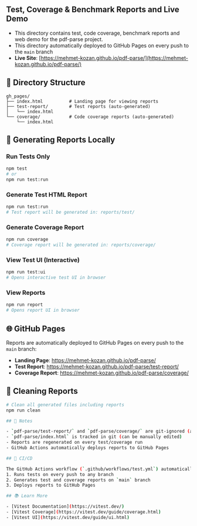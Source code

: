 ## Test, Coverage & Benchmark Reports and Live Demo

- This directory contains test, code coverage, benchmark reports and web demo for the pdf-parse project.
- This directory automatically deployed to GitHub Pages on every push to the `main` branch
- **Live Site**: [https://mehmet-kozan.github.io/pdf-parse/](https://mehmet-kozan.github.io/pdf-parse/)

## 📁 Directory Structure

```
gh_pages/
├── index.html          # Landing page for viewing reports
├── test-report/        # Test reports (auto-generated)
│   └── index.html
└── coverage/           # Code coverage reports (auto-generated)
    └── index.html
```

## 🧪 Generating Reports Locally

### Run Tests Only
```bash
npm test
# or
npm run test:run
```

### Generate Test HTML Report
```bash
npm run test:run
# Test report will be generated in: reports/test/
```

### Generate Coverage Report
```bash
npm run coverage
# Coverage report will be generated in: reports/coverage/
```

### View Test UI (Interactive)
```bash
npm run test:ui
# Opens interactive test UI in browser
```

### View Reports
```bash
npm run report
# Opens report UI in browser
```

## 🌐 GitHub Pages

Reports are automatically deployed to GitHub Pages on every push to the `main` branch:

- **Landing Page**: https://mehmet-kozan.github.io/pdf-parse/
- **Test Report**: https://mehmet-kozan.github.io/pdf-parse/test-report/
- **Coverage Report**: https://mehmet-kozan.github.io/pdf-parse/coverage/

## 🧹 Cleaning Reports

```bash
# Clean all generated files including reports
npm run clean

## 📝 Notes

- `pdf-parse/test-report/` and `pdf-parse/coverage/` are git-ignored (auto-generated)
- `pdf-parse/index.html` is tracked in git (can be manually edited)
- Reports are regenerated on every test/coverage run
- GitHub Actions automatically deploys reports to GitHub Pages

## 🚀 CI/CD

The GitHub Actions workflow (`.github/workflows/test.yml`) automatically:
1. Runs tests on every push to any branch
2. Generates test and coverage reports on `main` branch
3. Deploys reports to GitHub Pages

## 📚 Learn More

- [Vitest Documentation](https://vitest.dev/)
- [Vitest Coverage](https://vitest.dev/guide/coverage.html)
- [Vitest UI](https://vitest.dev/guide/ui.html)
